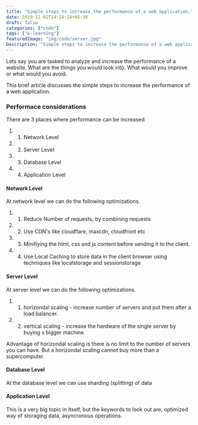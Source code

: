 ```yaml
---
title: "Simple steps to increase the performance of a web application."
date: 2019-11-02T14:24:24+05:30
draft: false
categories: ["code"]
tags: ["e-learning"]
featuredImage: "img/code/server.jpg"
Description: "Simple steps to increase the performance of a web application."
---
```


Lets say you are tasked to analyze and increase the performance of a website. What are the things you would look into. What would you improve or what would you avoid.

This brief article discusses the simple steps to increase the performance of a web application.

### Performace considerations

There are 3 places where performance can be increased

1. 1. Network Level
2. 2. Server Level
3. 3. Database Level
4. 4. Application Level
  
<p></p>

#### Network Level
At network level we can do the following optimizations.

1. 1. Reduce Number of requests, by combining requests
2. 2. Use CDN's like cloudflare, maxcdn, cloudfront etc
3. 3. Minifiying the html, css and js content before sending it to the client.
4. 4. Use Local Caching to store data in the client browser using techniques like localstorage and sessionstorage

<p></p>

#### Server Level
At server level we can do the following optimizations.
<p></p>

1. 1. horizondal scaling - increase number of servers and put them after a load balancer.
1. 2. vertical scaling - increase the hardware of the single server by buying s bigger machine

<p></p>
Advantage of horizondal scaling is there is no limit to the number of servers you can have. But a horizondal scaling cannot buy more than a supercomputer.
    
<p></p>


#### Database Level
At the database level we can use sharding (splitting) of data

#### Application Level

This is a very big topic in itself, but the keywords to look out are, optimized way of storaging data, asyncronous operations.




